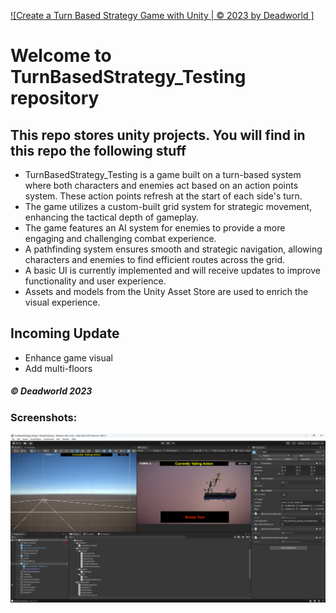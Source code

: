 [![Create a Turn Based Strategy Game with Unity | © 2023 by Deadworld ]](https://github.com/Deadworld-bit/TurnBasedStrategy_Testing.git)
# Welcome to TurnBasedStrategy_Testing repository
## This repo stores unity projects. You will find in this repo the following stuff
* TurnBasedStrategy_Testing is a game built on a turn-based system where both characters and enemies act based on an action points system. These action points refresh at the start of each side's turn.
* The game utilizes a custom-built grid system for strategic movement, enhancing the tactical depth of gameplay.
* The game features an AI system for enemies to provide a more engaging and challenging combat experience.
* A pathfinding system ensures smooth and strategic navigation, allowing characters and enemies to find efficient routes across the grid.
* A basic UI is currently implemented and will receive updates to improve functionality and user experience.
* Assets and models from the Unity Asset Store are used to enrich the visual experience.

## Incoming Update
* Enhance game visual
* Add multi-floors

##### © Deadworld 2023

### Screenshots:

![Project First ScreenShot](https://github.com/Deadworld-bit/TurnBasedStrategy_Testing/blob/main/Pictures/Screenshot%202023-07-01%20143517.png)
